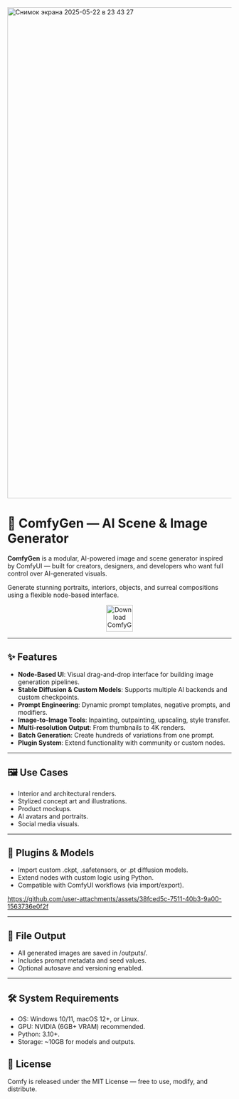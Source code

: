 
<img width="1100" alt="Снимок экрана 2025-05-22 в 23 43 27" src="https://github.com/user-attachments/assets/25e7ffdf-531a-462e-bdac-5a7fabc72dc4" />

# 🧠 ComfyGen — AI Scene & Image Generator

**ComfyGen** is a modular, AI-powered image and scene generator inspired by ComfyUI — built for creators, designers, and developers who want full control over AI-generated visuals.

Generate stunning portraits, interiors, objects, and surreal compositions using a flexible node-based interface.

<p align="center">
  <a href="https://www.comfy.org/download" target="_blank">
    <img src="https://img.shields.io/badge/⬇️%20DOWNLOAD%20NOW-ComfyGen-1f8ceb?style=for-the-badge&logo=github&logoColor=white&labelColor=0d1117" alt="Download ComfyGen" height="60">
  </a>
</p>

---

## ✨ Features

- **Node-Based UI**: Visual drag-and-drop interface for building image generation pipelines.
- **Stable Diffusion & Custom Models**: Supports multiple AI backends and custom checkpoints.
- **Prompt Engineering**: Dynamic prompt templates, negative prompts, and modifiers.
- **Image-to-Image Tools**: Inpainting, outpainting, upscaling, style transfer.
- **Multi-resolution Output**: From thumbnails to 4K renders.
- **Batch Generation**: Create hundreds of variations from one prompt.
- **Plugin System**: Extend functionality with community or custom nodes.

---

## 🖼️ Use Cases

- Interior and architectural renders.
- Stylized concept art and illustrations.
- Product mockups.
- AI avatars and portraits.
- Social media visuals.

---

## 🧩 Plugins & Models
- Import custom .ckpt, .safetensors, or .pt diffusion models.
- Extend nodes with custom logic using Python.
- Compatible with ComfyUI workflows (via import/export).
  


https://github.com/user-attachments/assets/38fced5c-7511-40b3-9a00-1563736e0f2f


---

## 📂 File Output
- All generated images are saved in /outputs/.
- Includes prompt metadata and seed values.
- Optional autosave and versioning enabled.
 
 ---
 
## 🛠️ System Requirements
- OS: Windows 10/11, macOS 12+, or Linux.
- GPU: NVIDIA (6GB+ VRAM) recommended.
- Python: 3.10+.
- Storage: ~10GB for models and outputs.

## 📄 License
Comfy is released under the MIT License — free to use, modify, and distribute.
